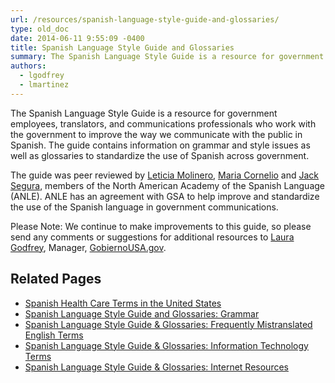 ```yaml
---
url: /resources/spanish-language-style-guide-and-glossaries/
type: old_doc
date: 2014-06-11 9:55:09 -0400
title: Spanish Language Style Guide and Glossaries
summary: The Spanish Language Style Guide is a resource for government employees, translators, and communications professionals who work with the government to improve the way we communicate with the public in Spanish. The guide contains information on grammar and style issues as well as glossaries to standardize the use of Spanish across government. The guide was
authors:
  - lgodfrey
  - lmartinez
---
```


The Spanish Language Style Guide is a resource for government employees, translators, and communications professionals who work with the government to improve the way we communicate with the public in Spanish. The guide contains information on grammar and style issues as well as glossaries to standardize the use of Spanish across government.

The guide was peer reviewed by [Leticia Molinero](http://www.anle.us/344/Leticia-Molinero.html), [Maria Cornelio](http://www.anle.us/490/Maria-Cornelio.html) and [Jack Segura](http://www.anle.us/333/Joaquin-Segura.html?sfl=es), members of the North American Academy of the Spanish Language (ANLE). ANLE has an agreement with GSA to help improve and standardize the use of the Spanish language in government communications.

Please Note: We continue to make improvements to this guide, so please send any comments or suggestions for additional resources to [Laura Godfrey](mailto:laura.godfrey@gsa.gov), Manager, [GobiernoUSA.gov](http://www.usa.gov/gobiernousa/index.shtml).

## Related Pages

  * [Spanish Health Care Terms in the United States](https://www.WHATEVER/resources/spanish-language-style-guide-and-glossaries/spanish-health-care-terms-in-the-united-states/ "Spanish Health Care Terms in the United States")
  * [Spanish Language Style Guide and Glossaries: Grammar](https://www.WHATEVER/resources/spanish-language-style-guide-and-glossaries/spanish-language-style-guide-and-glossaries-grammar/ "Spanish Language Style Guide and Glossaries: Grammar")
  * [Spanish Language Style Guide & Glossaries: Frequently Mistranslated English Terms](https://www.WHATEVER/resources/spanish-language-style-guide-and-glossaries/spanish-language-style-guide-glossaries-frequently-mistranslated-english-terms/ "Spanish Language Style Guide & Glossaries: Frequently Mistranslated English Terms")
  * [Spanish Language Style Guide & Glossaries: Information Technology Terms](https://www.WHATEVER/resources/spanish-language-style-guide-and-glossaries/spanish-language-style-guide-glossaries-information-technology-terms/ "Spanish Language Style Guide & Glossaries: Information Technology Terms")
  * [Spanish Language Style Guide & Glossaries: Internet Resources](https://www.WHATEVER/resources/spanish-language-style-guide-and-glossaries/spanish-language-style-guide-glossaries-internet-resources/ "Spanish Language Style Guide & Glossaries: Internet Resources")